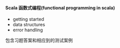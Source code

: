 #### Scala 函数式编程(functional programming in scala)
- getting started
- data structures
- error handling

包含习题答案和相应到的测试案例